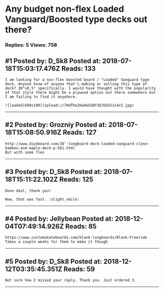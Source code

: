 # Any budget non-flex Loaded Vanguard/Boosted type decks out there?

### Replies: 5 Views: 758

## \#1 Posted by: D_Sk8 Posted at: 2018-07-18T15:03:17.476Z Reads: 133

```
I am looking for a non-flex boosted board / "Loaded" Vanguard type deck. Anyone know of anyone that's making or selling this type of deck? 38"x8.5" specifically. I would have thought with the popularity of that style there might be a plywood option out there somewhere but I am failing to find it anywhere.

![loaded|690x190](upload://7HdTho2HuHaGSBY38JUGS51x4xI.jpg)
```

---
## \#2 Posted by: Grozniy Posted at: 2018-07-18T15:08:50.916Z Reads: 127

```
http://www.diyeboard.com/38″-longboard-deck-loaded-vanguard-clone-bamboo-and-maple-deck-p-581.html
But with some flex
```

---
## \#3 Posted by: D_Sk8 Posted at: 2018-07-18T15:11:22.102Z Reads: 125

```
Done deal, thank you! 

Wow, that was fast. :slight_smile:
```

---
## \#4 Posted by: Jellybean Posted at: 2018-12-04T07:49:14.926Z Reads: 85

```
https://www.customskateboards.com/blank-longboards/Blank-Freeride
Takes a couple weeks for them to make it though
```

---
## \#5 Posted by: D_Sk8 Posted at: 2018-12-12T03:35:45.351Z Reads: 59

```
Not sure how I missed your reply. Thank you. Just ordered 3.
```

---
